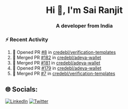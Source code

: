 <h1 align="center">Hi 👋, I'm Sai Ranjit</h1>
<h3 align="center">A developer from India</h3>

### :zap: Recent Activity

<!--START_SECTION:activity-->
1. 💪 Opened PR [#8](https://github.com/credebl/verification-templates/pull/8) in [credebl/verification-templates](https://github.com/credebl/verification-templates)
2. 🎉 Merged PR [#182](https://github.com/credebl/adeya-wallet/pull/182) in [credebl/adeya-wallet](https://github.com/credebl/adeya-wallet)
3. 🎉 Merged PR [#181](https://github.com/credebl/adeya-wallet/pull/181) in [credebl/adeya-wallet](https://github.com/credebl/adeya-wallet)
4. 💪 Opened PR [#179](https://github.com/credebl/adeya-wallet/pull/179) in [credebl/adeya-wallet](https://github.com/credebl/adeya-wallet)
5. 🎉 Merged PR [#7](https://github.com/credebl/verification-templates/pull/7) in [credebl/verification-templates](https://github.com/credebl/verification-templates)
<!--END_SECTION:activity-->

## 🌐 Socials:
[![LinkedIn](https://img.shields.io/badge/LinkedIn-%230077B5.svg?logo=linkedin&logoColor=white)](https://linkedin.com/in/sairanjit) [![Twitter](https://img.shields.io/badge/Twitter-%231DA1F2.svg?logo=Twitter&logoColor=white)](https://twitter.com/sairanjit_) 
